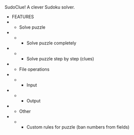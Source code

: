 SudoClue! A clever Sudoku solver. 

* FEATURES
* * Solve puzzle
* * * Solve puzzle completely
* * * Solve puzzle step by step (clues)
* * File operations
* * * Input
* * * Output
* * Other
* * * Custom rules for puzzle (ban numbers from fields)